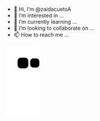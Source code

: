 - 👋 Hi, I’m @zaidacuetoA
- 👀 I’m interested in ...
- 🌱 I’m currently learning ...
- 💞️ I’m looking to collaborate on ...
- 📫 How to reach me ...

<!---
zaidacuetoA/zaidacuetoA is a ✨ special ✨ repository because its `README.md` (this file) appears on your GitHub profile.
You can click the Preview link to take a look at your changes.
--->
  ![ Animação de cobra ](https://github.com/rafaballerini/rafaballerini/blob/output/github-contribution-grid-snake.svg)
